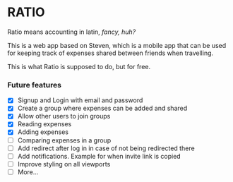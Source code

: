 # RATIO

Ratio means accounting in latin, *fancy, huh?*

This is a web app based on Steven, which is a mobile app that can be used for keeping track of expenses shared between friends when travelling. 

This is what Ratio is supposed to do, but for free.

### Future features
- [x] Signup and Login with email and password
- [x] Create a group where expenses can be added and shared
- [x] Allow other users to join groups
- [x] Reading expenses
- [x] Adding expenses
- [ ] Comparing expenses in a group
- [ ] Add redirect after log in in case of not being redirected there
- [ ] Add notifications. Example for when invite link is copied
- [ ] Improve styling on all viewports
- [ ] More... 
